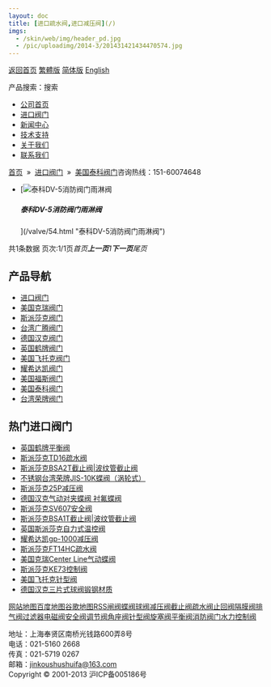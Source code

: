 ```yaml
---
layout: doc
title: [进口疏水阀,进口减压阀](/)
imgs:
  - /skin/web/img/header_pd.jpg
  - /pic/uploadimg/2014-3/201431421434470574.jpg
---
```


[返回首页](/ 'home') [繁體版](/tw.html '切換到繁體中文版') [简体版](/ '切换到简体中文版') [English](/en.html 'Switch to English Version')

产品搜索：搜索

- [公司首页](/ '公司首页')
- [进口阀门](/valves/2.html '进口阀门')
- [新闻中心](/valves/110.html '新闻中心')
- [技术支持](/valves/111.html '技术支持')
- [关于我们](/about.html '新闻中心')
- [联系我们](/contact.html '技术支持')

[首页](/)  »  [进口阀门](/valves/2.html)  »  [美国泰科阀门](/valves/41.html)咨询热线：151-60074648

- [![泰科DV-5消防阀门雨淋阀](/pic/uploadimg/2014-3/201431421434470574.jpg)

  ##### 泰科DV-5消防阀门雨淋阀

  ](/valve/54.html "泰科DV-5消防阀门雨淋阀")

共1条数据 页次:1/1页*首页**上一页**1**下一页**尾页*

## 产品导航

- [进口阀门](/valves/2.html '进口阀门')
- [美国克瑞阀门](/valves/33.html)
- [斯派莎克阀门](/valves/34.html)
- [台湾广腾阀门](/valves/35.html)
- [德国汉克阀门](/valves/36.html)
- [英国鹤牌阀门](/valves/37.html)
- [美国飞托克阀门](/valves/38.html)
- [耀希达凯阀门](/valves/39.html)
- [美国福斯阀门](/valves/40.html)
- [美国泰科阀门](/valves/41.html)
- [台湾荣牌阀门](/valves/42.html)

## 热门进口阀门

- [英国鹤牌平衡阀](/valve/50.html '英国鹤牌平衡阀')
- [斯派莎克TD16疏水阀](/valve/92.html '斯派莎克TD16疏水阀')
- [斯派莎克BSA2T截止阀|波纹管截止阀](/valve/97.html '斯派莎克BSA2T截止阀|波纹管截止阀')
- [不锈钢台湾荣牌JIS-10K蝶阀（涡轮式）](/valve/55.html '不锈钢台湾荣牌JIS-10K蝶阀（涡轮式）')
- [斯派莎克25P减压阀](/valve/102.html '斯派莎克25P减压阀')
- [德国汉克气动对夹蝶阀 衬氟蝶阀](/valve/68.html '德国汉克气动对夹蝶阀 衬氟蝶阀')
- [斯派莎克SV607安全阀](/valve/47.html '斯派莎克SV607安全阀')
- [斯派莎克BSA1T截止阀|波纹管截止阀](/valve/86.html '斯派莎克BSA1T截止阀|波纹管截止阀')
- [英国斯派莎克自力式温控阀](/valve/73.html '英国斯派莎克自力式温控阀')
- [耀希达凯gp-1000减压阀](/valve/52.html '耀希达凯gp-1000减压阀')
- [斯派莎克FT14HC疏水阀](/valve/96.html '斯派莎克FT14HC疏水阀')
- [美国克瑞Center Line气动蝶阀](/valve/44.html '美国克瑞Center Line气动蝶阀')
- [斯派莎克KE73控制阀](/valve/106.html '斯派莎克KE73控制阀')
- [美国飞托克针型阀](/valve/70.html '美国飞托克针型阀')
- [德国汉克三片式球阀锻钢材质](/valve/49.html '德国汉克三片式球阀锻钢材质')

[网站地图](/sitemap.html '网站地图')[百度地图](/baidu.xml)[谷歌地图](/google.xml)[RSS](/rss.xml)[闸阀](/valves/27.html)[蝶阀](/valves/30.html)[球阀](/valves/43.html)[减压阀](/valves/44.html)[截止阀](/valves/45.html)[疏水阀](/valves/46.html)[止回阀](/valves/47.html)[隔膜阀](/valves/48.html)[排气阀](/valves/49.html)[过滤器](/valves/50.html)[电磁阀](/valves/51.html)[安全阀](/valves/52.html)[调节阀](/valves/53.html)[角座阀](/valves/54.html)[针型阀](/valves/55.html)[旋塞阀](/valves/56.html)[平衡阀](/valves/57.html)[消防阀门](/valves/58.html)[水力控制阀](/valves/59.html)

地址：上海奉贤区南桥光钱路600弄8号  
电话：021-5160 2668  
传真：021-5719 0267  
邮箱：jinkoushushuifa@163.com  
Copyright © 2001-2013 沪ICP备005186号
